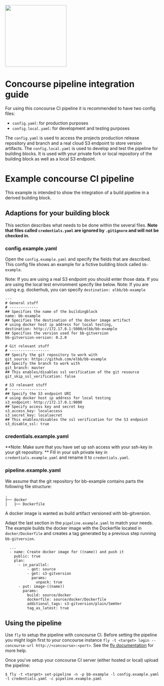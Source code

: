 <img src="https://raw.githubusercontent.com/elbb/bb-buildingblock/master/.assets/logo.png" height="200">

# Concourse pipeline integration guide

For using this concourse CI pipeline it is recommended to have two config files:

-   `config.yaml`: for production purposes
-   `config.local.yaml`: for development and testing purposes

The `config.yaml` is used to access the projects production release repository and branch and a real cloud S3 endpoint to store version artifacts.
The `config.local.yaml` is used to develop and test the pipeline for building blocks. It is used with your private fork or local repository of the building block as well as a local S3 endpoint.

# Example concourse CI pipeline

This example is intended to show the integration of a build pipeline in a derived building block.

## Adaptions for your building block

This section describes what needs to be done within the several files. 
**Note that files called `credentials.yaml` are ignored by `.gitignore` and will not be checked in.**

### config.example.yaml

Open the `config.example.yaml` and specify the fields that are described.
This config file shows an example for a fictive building block called `bb-example`.

Note: If you are using a real S3 endpoint you should enter those data. If you are using the local test environment specify like below.
Note: If you are using e.g. dockerhub, you can specify `destination: elbb/bb-example`

    ---
    # General stuff
    # -------------
    ## Specifies the name of the buildingblock
    name: bb-example
    ## Specifies the destination of the docker image artifact
    # using docker host ip address for local testing, 
    destination: http://172.17.0.1:5000/elbb/bb-example
    ## Specifies the version used for bb-gitversion
    bb-gitversion-version: 0.2.0

    # Git relevant stuff
    # ------------------
    ## Specify the git repository to work with
    git_source: https://github.com/elbb/bb-example
    ## Specify the branch to work with
    git_branch: master
    ## This enables/disables ssl verification of the git resource
    git_skip_ssl_verification: false

    # S3 relevant stuff
    # -----------------
    ## Specify the S3 endpoint URI
    # using docker host ip address for local testing
    s3_endpoint: http://172.17.0.1:9000
    ## Specify access key and secret key
    s3_access_key: localaccess
    s3_secret_key: localsecret
    ## This enables/disables the ssl verification for the S3 endpoint
    s3_disable_ssl: true

### credentials.example.yaml

**Note: Make sure that you have set up ssh access with your ssh-key in your git repository. **
Fill in your ssh private key in `credentials.example.yaml` and rename it to `credentials.yaml`.

### pipeline.example.yaml

We assume that the git repository for bb-example contains parts the following file structure:

    .
    ├── docker
    |   ├── Dockerfile

A docker image is wanted as build artifact versioned with bb-gitversion.

Adapt the last section in the `pipeline.example.yaml` to match your needs. 
The example builds the docker image with the Dockerfile located in `docker/Dockerfile` and creates a tag generated by a previous step running `bb-gitversion`.

      ...
      - name: Create docker image for ((name)) and push it
        public: true
        plan:
          - in_parallel:
              - get: source
              - get: s3-gitversion
                params:
                  unpack: true
          - put: image-((name))
            params:
              build: source/docker
              dockerfile: source/docker/Dockerfile
              additional_tags: s3-gitversion/plain/SemVer
              tag_as_latest: true

## Using the pipeline

Use `fly` to setup the pipeline with concourse CI.
Before setting the pipeline you might login first to your concourse instance `fly -t <target> login --concourse-url http://<concourse>:<port>`. See the [fly documentation](https://concourse-ci.org/fly.html) for more help.

Once you've setup your concourse CI server (either hosted or local) upload the pipeline:

    $ fly -t <target> set-pipeline -n -p bb-example -l config.example.yaml -l credentials.yaml -c pipeline.example.yaml
